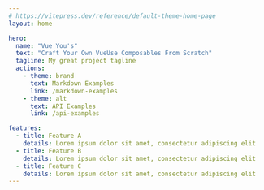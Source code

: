 ```yaml
---
# https://vitepress.dev/reference/default-theme-home-page
layout: home

hero:
  name: "Vue You's"
  text: "Craft Your Own VueUse Composables From Scratch"
  tagline: My great project tagline
  actions:
    - theme: brand
      text: Markdown Examples
      link: /markdown-examples
    - theme: alt
      text: API Examples
      link: /api-examples

features:
  - title: Feature A
    details: Lorem ipsum dolor sit amet, consectetur adipiscing elit
  - title: Feature B
    details: Lorem ipsum dolor sit amet, consectetur adipiscing elit
  - title: Feature C
    details: Lorem ipsum dolor sit amet, consectetur adipiscing elit
---
```


